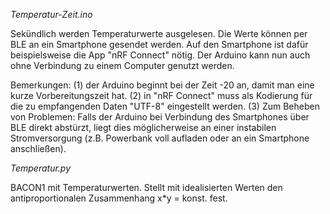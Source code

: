*Temperatur-Zeit.ino*

Sekündlich werden Temperaturwerte ausgelesen. Die Werte können per BLE an ein Smartphone gesendet werden. Auf den Smartphone ist dafür beispielsweise die App "nRF Connect" nötig.
Der Arduino kann nun auch ohne Verbindung zu einem Computer genutzt werden.

Bemerkungen:
(1) der Arduino beginnt bei der Zeit -20 an, damit man eine kurze Vorbereitungszeit hat.
(2) in "nRF Connect" muss als Kodierung für die zu empfangenden Daten "UTF-8" eingestellt werden.
(3) Zum Beheben von Problemen: Falls der Arduino bei Verbindung des Smartphones über BLE direkt abstürzt, liegt dies möglicherweise an einer instabilen Stromversorgung (z.B. Powerbank voll aufladen oder an ein Smartphone anschließen).




*Temperatur.py*

BACON1 mit Temperaturwerten.
Stellt mit idealisierten Werten den antiproportionalen Zusammenhang x*y = konst. fest.
